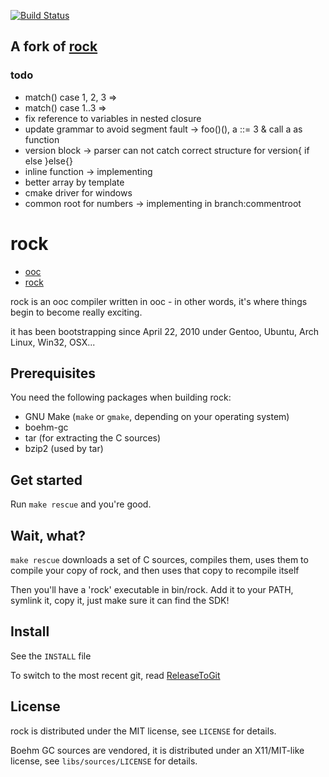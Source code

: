 [![Build Status](https://secure.travis-ci.org/fasterthanlime/rock.png?branch=master)](http://travis-ci.org/fasterthanlime/rock)

## A fork of [rock](https://github.com/fasterthanlime/rock)

### todo

* match() case 1, 2, 3 =>
* match() case 1..3 =>
* fix reference to variables in nested closure
* update grammar to avoid segment fault -> foo()(), a ::= 3 & call a as function
* version block -> parser can not catch correct structure for version{ if else }else{}
* inline function -> implementing
* better array by template
* cmake driver for windows
* common root for numbers -> implementing in branch:commentroot

# rock

  * [ooc](http://ooc-lang.org/)
  * [rock](https://github.com/fasterthanlime/rock)

rock is an ooc compiler written in ooc - in other words, it's
where things begin to become really exciting.

it has been bootstrapping since April 22, 2010 under Gentoo, Ubuntu,
Arch Linux, Win32, OSX...

## Prerequisites

You need the following packages when building rock:

* GNU Make (`make` or `gmake`, depending on your operating system)
* boehm-gc
* tar (for extracting the C sources)
* bzip2 (used by tar)

## Get started

Run `make rescue` and you're good.

## Wait, what?

`make rescue` downloads a set of C sources, compiles them, uses them to compile your copy of rock,
and then uses that copy to recompile itself

Then you'll have a 'rock' executable in bin/rock. Add it to your PATH, symlink it, copy it, just
make sure it can find the SDK!

## Install

See the `INSTALL` file

To switch to the most recent git, read
[ReleaseToGit](https://github.com/fasterthanlime/rock/blob/master/docs/workflow/ReleaseToGit.md)

## License

rock is distributed under the MIT license, see `LICENSE` for details.

Boehm GC sources are vendored, it is distributed under an X11/MIT-like license,
see `libs/sources/LICENSE` for details.
